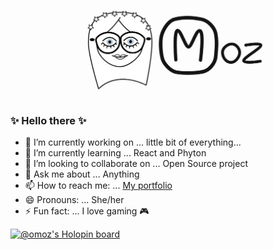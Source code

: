 ![OMoz](./omoz.jpg?raw=true "Let's Play Tenzi")

### ✨ Hello there ✨

- 🔭 I’m currently working on ... little bit of everything...
- 🌱 I’m currently learning ... React and Phyton
- 👯 I’m looking to collaborate on ... Open Source project
- 💬 Ask me about ... Anything
- 📫 How to reach me: ... [My portfolio](https://portfolio.omozejko.com/)
- 😄 Pronouns: ... She/her
- ⚡ Fun fact: ... I love gaming 🎮

[![@omoz's Holopin board](https://holopin.io/api/user/board?user=omoz)](https://holopin.io/@omoz)

